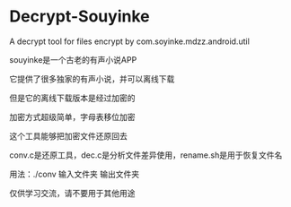 # Decrypt-Souyinke
A decrypt tool for files encrypt by com.soyinke.mdzz.android.util

souyinke是一个古老的有声小说APP

它提供了很多独家的有声小说，并可以离线下载

但是它的离线下载版本是经过加密的

加密方式超级简单，字母表移位加密

这个工具能够把加密文件还原回去

conv.c是还原工具，dec.c是分析文件差异使用，rename.sh是用于恢复文件名

用法：./conv 输入文件夹 输出文件夹

仅供学习交流，请不要用于其他用途
